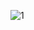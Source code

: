 ![1](https://user-images.githubusercontent.com/99378514/155460971-777fb229-b7f3-4750-8d8b-5c6076f2814b.jpg)
